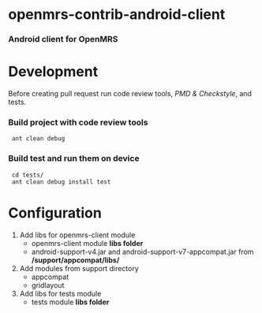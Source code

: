 openmrs-contrib-android-client
==============================

### Android client for OpenMRS

# Development
Before creating pull request run code review tools, *PMD & Checkstyle*, and tests.

### Build project with code review tools
 
     ant clean debug

### Build test and run them on device 

     cd tests/
     ant clean debug install test

# Configuration 
1. Add libs for openmrs-client module
    * openmrs-client module **libs folder**
    * android-support-v4.jar and android-support-v7-appcompat.jar from **/support/appcompat/libs/**
2. Add modules from support directory
    * appcompat
    * gridlayout
3. Add libs for tests module
    * tests module **libs folder**